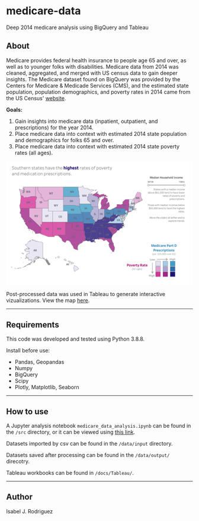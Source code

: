 # medicare-data
Deep 2014 medicare analysis using BigQuery and Tableau

## About 
Medicare provides federal health insurance to people age 65 and over, as well as to younger folks with disabilities. Medicare data from 2014 was cleaned, aggregated, and merged with US census data to gain deeper insights. The Medicare dataset found on BigQuery was provided by the Centers for Medicare & Medicade Services (CMS), and the estimated state population, population demographics, and poverty rates in 2014 came from the US Census' [website](https://www.census.gov/).

**Goals:**
1. Gain insights into medicare data (inpatient, outpatient, and prescriptions) for the year 2014.
2. Place medicare data into context with estimated 2014 state population and demographics for folks 65 and over.
3. Place medicare data into context with estimated 2014 state poverty rates (all ages).

![A geographic map showing the rates of poverty and prescription rates. The title says "Southeastern states have the highest rates of poverty and medication prescriptions"](https://github.com/space-isa/medicare-data/blob/main/docs/figures/bivariate-map.png?raw=true)

Post-processed data was used in Tableau to generate interactive vizualizations. View the map [here](https://public.tableau.com/views/medicare-bivariate-maps/Bivariatemappovertyprescriptions?:language=en-US&:display_count=n&:origin=viz_share_link).

---

## Requirements
This code was developed and tested using Python 3.8.8.

Install before use: 
- Pandas, Geopandas
- Numpy 
- BigQuery
- Scipy
- Plotly, Matplotlib, Seaborn
--- 

## How to use
A Jupyter analysis notebook ```medicare_data_analysis.ipynb``` can be found in the ```/src``` directory, or it can be viewed using [this link](https://nbviewer.jupyter.org/github/space-isa/medicare-data/blob/main/src/medicare_data_analysis.ipynb).

Datasets imported by csv can be found in the ```/data/input``` directory.

Datasets saved after processing can be found in the ```/data/output/``` direcotry.

Tableau workbooks can be found in ```/docs/Tableau/```.

---

## Author 
Isabel J. Rodriguez 
